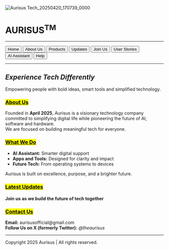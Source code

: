 ![Aurisus Tech_20250420_170739_0000](https://github.com/user-attachments/assets/38bee851-7998-4c6b-836d-51ac2eb240b6)
<!DOCTYPE html><html>
<head>
  <title>Aurisus™ | Experience Tech Differently</title>
</head>
<body>
  <h1><b>AURISUS<sup>TM</sup></b></h1>
  <hr>  <!-- Navigation -->  <nav>
    <button onclick="location.href='aurisus.html'">Home</button>
    <button onclick="location.href='about.html'">About Us</button>
    <button onclick="location.href='products.html'">Products</button>
    <button onclick="location.href='updates.html'">Updates</button>
    <button onclick="location.href='join.html'">Join Us</button>
    <button onclick="location.href='stories.html'">User Stories</button>
    <button onclick="location.href='assistant.html'">AI Assistant</button>
    <button onclick="location.href='help.html'">Help</button>
  </nav>
  <hr>  <h2><i><b><em>Experience Tech Differently</em></b></i></h2> 
  <p>Empowering people with bold ideas, smart tools and simplified technology.</p>  <h3><u><mark>About Us</mark></u></h3>
  <p>Founded in <b>April 2025</b>, Aurisus is a visionary technology company committed to simplifying digital life while pioneering the future of AI, software and hardware.<br>We are focused on building meaningful tech for everyone.</p>  <h3><u><mark>What We Do</mark></u></h3>
  <ul>
    <li><b>AI Assistant:</b> Smarter digital support</li>
    <li><b>Apps and Tools:</b> Designed for clarity and impact</li>
    <li><b>Future Tech:</b> From operating systems to devices</li>
  </ul>  <p>Aurisus is built on excellence, purpose, and a brighter future.</p>  <h3><u><mark>Latest Updates</mark></u></h3>
  <h4>Join us as we build the future of tech together</h4>  <h3><u><mark>Contact Us</mark></u></h3>
  <p><strong>Email:</strong> aurisusofficial@gmail.com<br>
  <strong>Follow Us on X (formerly Twitter):</strong> <i>@theaurisus</i></p>  <hr>
  <footer>
    Copyright 2025 Aurisus | All rights reserved.
  </footer>
</body>
</html>

